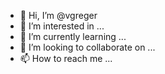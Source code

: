 - 👋 Hi, I’m @vgreger
- 👀 I’m interested in ...
- 🌱 I’m currently learning ...
- 💞️ I’m looking to collaborate on ...
- 📫 How to reach me ...

<!---
vgreger/vgreger is a ✨ special ✨ repository because its `README.md` (this file) appears on your GitHub profile.
You can click the Preview link to take a look at your changes.
--->
